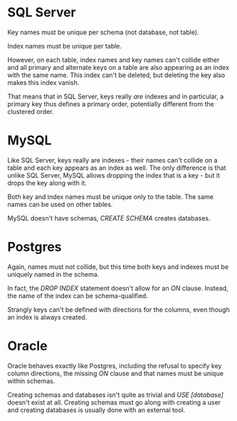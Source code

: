 # SQL Server

Key names must be unique per schema (not database, not table).

Index names must be unique per table.

However, on each table, index names and key names can't collide either and all primary and alternate keys on a table are also appearing as an index with the same name. This index can't be deleted, but deleting the key also makes this index vanish.

That means that in SQL Server, keys really *are* indexes and in particular, a primary key thus defines a primary order, potentially different from the clustered order.

# MySQL

Like SQL Server, keys really are indexes - their names can't collide on a table and each key appears as an index as well. The only difference is that unlike SQL Server, MySQL allows dropping the index that is a key - but it drops the key along with it.

Both key and index names must be unique only to the table. The same names can be used on other tables.

MySQL doesn't have schemas, *CREATE SCHEMA* creates databases.

# Postgres

Again, names must not collide, but this time both keys and indexes must be uniquely named in the schema.

In fact, the *DROP INDEX* statement doesn't allow for an *ON* clause. Instead, the name of the index can be schema-qualified.

Strangly keys can't be defined with directions for the columns, even though an index is always created.

# Oracle

Oracle behaves exactly like Postgres, including the refusal to specify key column directions, the missing *ON* clause and that names must be unique within schemas.

Creating schemas and databases isn't quite as trivial and *USE [database]* doesn't exist at all. Creating schemas must go along with creating a user and creating databases is usually done with an external tool.

